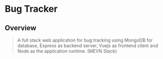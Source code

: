 # Bug Tracker

## Overview
> A full stack web application for bug tracking using MongoDB for database, Express as backend server, Vuejs as frontend client and Node as the application runtime. (MEVN Stack)
